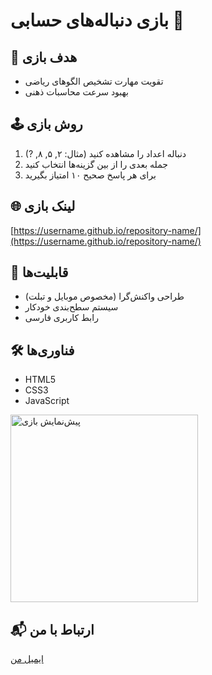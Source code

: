 # بازی دنباله‌های حسابی 🧮

## 🎯 هدف بازی
- تقویت مهارت تشخیص الگوهای ریاضی
- بهبود سرعت محاسبات ذهنی

## 🕹️ روش بازی
1. دنباله اعداد را مشاهده کنید (مثال: ۲, ۵, ۸, ?)
2. جمله بعدی را از بین گزینه‌ها انتخاب کنید
3. برای هر پاسخ صحیح ۱۰ امتیاز بگیرید

## 🌐 لینک بازی
[https://username.github.io/repository-name/](https://username.github.io/repository-name/)

## 📱 قابلیت‌ها
- طراحی واکنش‌گرا (مخصوص موبایل و تبلت)
- سیستم سطح‌بندی خودکار
- رابط کاربری فارسی

## 🛠️ فناوری‌ها
- HTML5
- CSS3
- JavaScript

<img src="preview.jpg" width="300" alt="پیش‌نمایش بازی">

## 📬 ارتباط با من
[ایمیل من](mailto:your-email@example.com)
